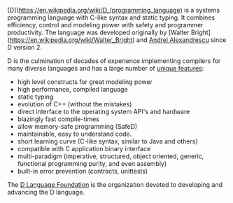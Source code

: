 [D](https://en.wikipedia.org/wiki/D_(programming_language) is a systems programming language with
C-like syntax and static typing. It combines efficiency, control and modeling power with safety
and programmer productivity. The language was developed originally by [Walter Bright]
(https://en.wikipedia.org/wiki/Walter_Bright) and [Andrei
Alexandrescu](https://en.wikipedia.org/wiki/Andrei_Alexandrescu) since D version 2.

D is the culmination of decades of experience implementing compilers for many diverse languages and has a large number
of [unique features](http://dlang.org/overview.html):

- high level constructs for great modeling power
- high performance, compiled language
- static typing
- evolution of C++ (without the mistakes)
- direct interface to the operating system API's and hardware
- blazingly fast compile-times
- allow memory-safe programming (SafeD)
- maintainable, easy to understand code.
- short learning curve (C-like syntax, similar to Java and others)
- compatible with C application binary interface
- multi-paradigm (imperative, structured, object oriented, generic, functional programming purity, and even assembly)
- built-in error prevention (contracts, unittests)

The [D Language Foundation](https://dlang.org/foundation.html) is the organization devoted to developing and
advancing the D language.

